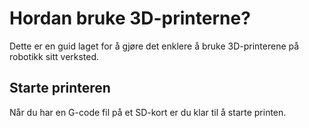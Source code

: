 # Hordan bruke 3D-printerne?

Dette er en guid laget for å gjøre det enklere å bruke 3D-printerene på robotikk sitt verksted.

## Starte printeren

Når du har en G-code fil på et SD-kort er du klar til å starte printen. 
